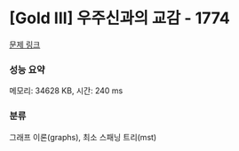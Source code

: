 # [Gold III] 우주신과의 교감 - 1774 

[문제 링크](https://www.acmicpc.net/problem/1774) 

### 성능 요약

메모리: 34628 KB, 시간: 240 ms

### 분류

그래프 이론(graphs), 최소 스패닝 트리(mst)

